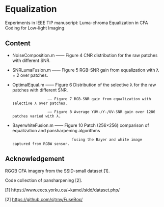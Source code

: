 # Equalization
Experiments in IEEE TIP manuscript: Luma-chroma Equalization in CFA Coding for Low-light Imaging

## Content
+ NoiseComposition.m  —— Figure 4 CNR distribution for the raw patches with different SNR.

+ SNRLumaFusion.m     —— Figure 5 RGB-SNR gain from equalization with λ = 2 over patches.

+ OptimalEqual.m      —— Figure 6 Distribution of the selective λ for the raw patches with different SNR.

                      —— Figure 7 RGB-SNR gain from equalization with selective λ over patches.

                      —— Figure 8 Average YUV-/Y-/UV-SNR gain over 1280 patches varied with λ.

+ BayerwhiteFusion.m  —— Figure 10 Patch (256×256) comparison of equalization and pansharpening algorithms

                                 fusing the Bayer and white image captured from RGBW sensor.


## Acknowledgement

RGGB CFA imagery from the SSID-small dataset [1].

Code collection of pansharpening [2].


[1] https://www.eecs.yorku.ca/~kamel/sidd/dataset.php/

[2] https://github.com/sjtrny/FuseBox/
